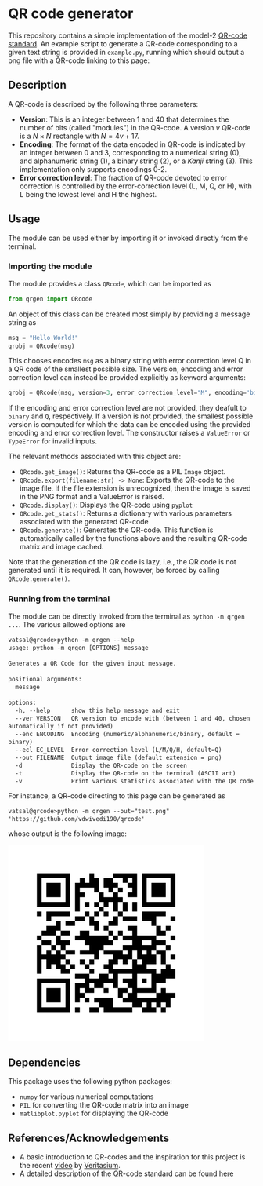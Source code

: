 # QR code generator

This repository contains a simple implementation of the model-2 [QR-code standard](https://en.wikipedia.org/wiki/QR_code).  An example script to generate a QR-code corresponding to a given text string is provided in `example.py`, running which should output a png file with a QR-code linking to this page:

## Description
A QR-code is described by the following three parameters: 

  - **Version**: This is an integer between 1 and 40 that determines the number of bits (called "modules") in the QR-code. A version $v$ QR-code is a $N \times N$ rectangle with $N = 4v+17$.
  - **Encoding**: The format of the data encoded in QR-code is indicated by an integer between 0 and 3, corresponding to a numerical string (0), and alphanumeric string (1), a binary string (2), or a _Kanji_ string (3). This implementation only supports encodings 0-2. 
  - **Error correction level**: The fraction of QR-code devoted to error correction is controlled by the error-correction level (L, M, Q, or H), with L being the lowest level and H the highest. 


## Usage 
The module can be used either by importing it or invoked directly from the terminal. 

### Importing the module 
The module provides a class `QRcode`, which can be imported as 
```python
from qrgen import QRcode
```
An object of this class can be created most simply by providing a message string as 
```python
msg = "Hello World!"
qrobj = QRcode(msg) 
```
This chooses encodes `msg` as a binary string with error correction level Q in a QR code of the smallest possible size. The version, encoding and error correction level can instead be provided explicitly as keyword arguments:
```python
qrobj = QRcode(msg, version=3, error_correction_level="M", encoding='binary')
```
If the encoding and error correction level are not provided, they deafult to `binary` and `Q`, respectively. If a version is not provided, the smallest possible version is computed for which the data can be encoded using the provided encoding and error correction level. The constructor raises a `ValueError` or `TypeError` for invalid inputs. 

The relevant methods associated with this object are:

  - `QRcode.get_image()`: Returns the QR-code as a PIL `Image` object.
  - `QRcode.export(filename:str) -> None`: Exports the QR-code to the image file. If the file extension is unrecognized, then the image is saved in the PNG format and a ValueError is raised.
  - `QRcode.display()`: Displays the QR-code using `pyplot`
  - `QRcode.get_stats()`: Returns a dictionary with various parameters associated with the generated QR-code
  - `QRcode.generate()`: Generates the QR-code. This function is automatically called by the functions above and the resulting QR-code matrix and image cached.
      
Note that the generation of the QR code is lazy, i.e., the QR code is not generated until it is required. It can, however, be forced by calling `QRcode.generate()`.


### Running from the terminal
The module can be directly invoked from the terminal as `python -m qrgen ...`. The various allowed options are 

```
vatsal@qrcode>python -m qrgen --help
usage: python -m qrgen [OPTIONS] message

Generates a QR Code for the given input message.

positional arguments:
  message

options:
  -h, --help      show this help message and exit
  --ver VERSION   QR version to encode with (between 1 and 40, chosen automatically if not provided)
  --enc ENCODING  Encoding (numeric/alphanumeric/binary, default = binary)
  --ecl EC_LEVEL  Error correction level (L/M/Q/H, default=Q)
  --out FILENAME  Output image file (default extension = png)
  -d              Display the QR-code on the screen
  -t              Display the QR-code on the terminal (ASCII art)
  -v              Print various statistics associated with the QR code
```

For instance, a QR-code directing to this page can be generated as 
```
vatsal@qrcode>python -m qrgen --out="test.png" 'https://github.com/vdwivedi190/qrcode'
```
whose output is the following image:

<img src="./qrcode.png" alt="QR code" width="400">


## Dependencies 
This package uses the following python packages: 

  - `numpy` for various numerical computations
  - `PIL` for converting the QR-code matrix into an image
  - `matlibplot.pyplot` for displaying the QR-code

## References/Acknowledgements

  - A basic introduction to QR-codes and the inspiration for this project is the recent [video](https://www.youtube.com/watch?v=w5ebcowAJD8) by [Veritasium](https://www.youtube.com/@veritasium).
  - A detailed description of the QR-code standard can be found [here](https://www.thonky.com/qr-code-tutorial)
